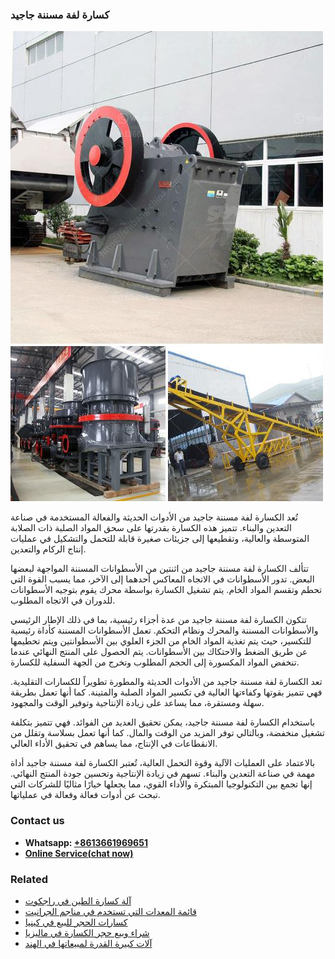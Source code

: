 <h3>كسارة لفة مسننة جاجيد</h3><img src='1701853210.jpg' alt=''><p>تُعد الكسارة لفة مسننة جاجيد من الأدوات الحديثة والفعالة المستخدمة في صناعة التعدين والبناء. تتميز هذه الكسارة بقدرتها على سحق المواد الصلبة ذات الصلابة المتوسطة والعالية، وتقطيعها إلى جزيئات صغيرة قابلة للتحمل والتشكيل في عمليات إنتاج الركام والتعدين.</p><p>تتألف الكسارة لفة مسننة جاجيد من اثنتين من الأسطوانات المسننة المواجهة لبعضها البعض. تدور الأسطوانات في الاتجاه المعاكس أحدهما إلى الآخر، مما يسبب القوة التي تحطم وتقسم المواد الخام. يتم تشغيل الكسارة بواسطة محرك يقوم بتوجيه الأسطوانات للدوران في الاتجاه المطلوب.</p><p>تتكون الكسارة لفة مسننة جاجيد من عدة أجزاء رئيسية، بما في ذلك الإطار الرئيسي والأسطوانات المسننة والمحرك ونظام التحكم. تعمل الأسطوانات المسننة كأداة رئيسية للتكسير، حيث يتم تغذية المواد الخام من الجزء العلوي بين الأسطوانتين ويتم تحطيمها عن طريق الضغط والاحتكاك بين الأسطوانات. يتم الحصول على المنتج النهائي عندما تنخفض المواد المكسورة إلى الحجم المطلوب وتخرج من الجهة السفلية للكسارة.</p><p>تعد الكسارة لفة مسننة جاجيد من الأدوات الحديثة والمطورة تطويراً للكسارات التقليدية. فهي تتميز بقوتها وكفاءتها العالية في تكسير المواد الصلبة والمتينة. كما أنها تعمل بطريقة سهلة ومستقرة، مما يساعد على زيادة الإنتاجية وتوفير الوقت والمجهود.</p><p>باستخدام الكسارة لفة مسننة جاجيد، يمكن تحقيق العديد من الفوائد. فهي تتميز بتكلفة تشغيل منخفضة، وبالتالي توفر المزيد من الوقت والمال. كما أنها تعمل بسلاسة وتقلل من الانقطاعات في الإنتاج، مما يساهم في تحقيق الأداء العالي.</p><p>بالاعتماد على العمليات الآلية وقوة التحمل العالية، تُعتبر الكسارة لفة مسننة جاجيد أداة مهمة في صناعة التعدين والبناء. تسهم في زيادة الإنتاجية وتحسين جودة المنتج النهائي. إنها تجمع بين التكنولوجيا المبتكرة والأداء القوي، مما يجعلها خيارًا مثاليًا للشركات التي تبحث عن أدوات فعالة وفعالة في عملياتها.</p><h3>Contact us</h3><ul><li><strong>Whatsapp:&nbsp;<a href="https://wa.me/8613661969651">+8613661969651</a></strong></li><li><a href="https://swt.shibang-china.com/?git&amp;zhl&amp;كسارة لفة مسننة جاجيد"><strong>Online Service(chat now)</strong></a></li></ul><h3>Related</h3><ul><li><a href='آلة كسارة الطين في راجكوت.md'>آلة كسارة الطين في راجكوت</a></li><li><a href='قائمة المعدات التي تستخدم في مناجم الجرانيت.md'>قائمة المعدات التي تستخدم في مناجم الجرانيت</a></li><li><a href='كسارات الحجر للبيع في كينيا.md'>كسارات الحجر للبيع في كينيا</a></li><li><a href='شراء وبيع حجر الكسارة في ماليزيا.md'>شراء وبيع حجر الكسارة في ماليزيا</a></li><li><a href='آلات كبيرة القدرة لمبيعاتها في الهند.md'>آلات كبيرة القدرة لمبيعاتها في الهند</a></li></ul>